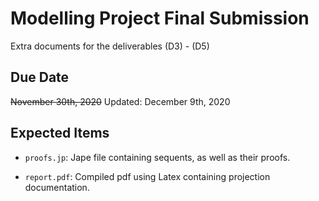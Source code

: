 # Modelling Project Final Submission

Extra documents for the deliverables (D3) - (D5)

## Due Date

~~November 30th, 2020~~
Updated: December 9th, 2020

## Expected Items

* `proofs.jp`: Jape file containing sequents, as well as their proofs.


* `report.pdf`: Compiled pdf using Latex containing projection documentation.
